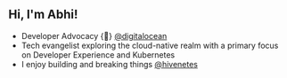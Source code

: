 <h2> Hi, I'm Abhi!</h2>

- Developer Advocacy {🥑} [@digitalocean](https://www.digitalocean.com/) 
- Tech evangelist exploring the cloud-native realm with a primary focus on Developer Experience and Kubernetes
- I enjoy building and breaking things [@hivenetes](https://github.com/hivenetes)
